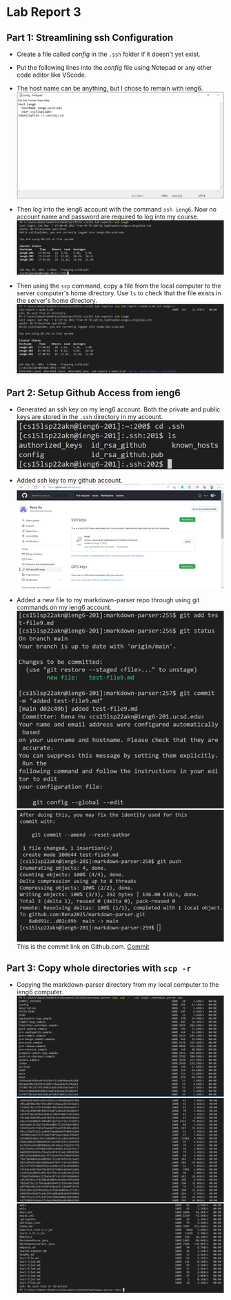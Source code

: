 # Lab Report 3 

## Part 1: Streamlining ssh Configuration
* Create a file called *config* in the `.ssh` folder if it doesn't yet exist. 
* Put the following lines into the *config* file using Notepad or any other code editor like VScode.
* The host name can be anything, but I chose to remain with ieng6.
![image](lab3-part1.png)

* Then log into the ieng6 account with the command `ssh ieng6`. Now no account name and password are required to log into my course.
![image](lab3-part1(3).png)

* Then using the `scp` command, copy a file from the local computer to the server computer's home directory. Use `ls` to check that the file exists in the server's home directory.
![image](lab3-part1(2).png)

## Part 2: Setup Github Access from ieng6
* Generated an ssh key on my ieng6 account. Both the private and public keys are stored in the `.ssh` directory in my account.
![image](lab3-part2(2).png)

* Added ssh key to my github account.
![image](lab3-part2.png)
* Added a new file to my markdown-parser repo through using git commands on my ieng6 account.
![image](lab3-part2(3).png)
![image](lab3-part2(4).png)
This is the commit link on Github.com. [Commit](https://github.com/Rena2025/markdown-parser/blob/main/test-file9.md)

## Part 3: Copy whole directories with `scp -r`
* Copying the markdown-parser directory from my local computer to the ieng6 computer.
![image](lab3-part3.png)
![image](lab3-part3-2.png)
![image](lab3-part3-3.png)


